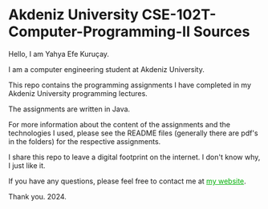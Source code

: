 #  Akdeniz University CSE-102T-Computer-Programming-II Sources

Hello, I am Yahya Efe Kuruçay.

I am a computer engineering student at Akdeniz University.

This repo contains the programming assignments I have completed in my Akdeniz University programming lectures.

The assignments are written in Java.

For more information about the content of the assignments and the technologies I used, 
please see the README files (generally there are pdf's in the folders) for the respective assignments.

I share this repo to leave a digital footprint on the internet. I don't know why, I just like it.

If you have any questions, please feel free to contact me at <a href="https://www.efekurucay.com/" style="color: #00b006;">my website</a>.

Thank you.
2024.
